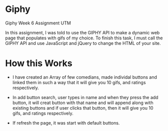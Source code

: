 # Giphy

Giphy Week 6 Assignment UTM

In this assignment, I was told to use the GIPHY API to make a dynamic web page that populates with gifs of my choice. To finish this task, I must call the GIPHY API and use JavaScript and jQuery to change the HTML of your site.

# How this Works

- I have created an Array of few comedians, made individal buttons and linked them in such a way that it will give you 10 gifs, and ratings respectively.

- In add button search, user types in name and when they press the add button, it will creat button with that name and will append along with existing buttons and if user clicks that button, then it will give you 10 gifs, and ratings respectively.

- If refresh the page, it was start with default buttons.

